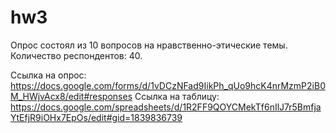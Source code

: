 # hw3
Опрос состоял из 10 вопросов на нравственно-этические темы. Количество респондентов: 40. 

Ссылка на опрос: 
<https://docs.google.com/forms/d/1vDCzNFad9IikPh_qUo9hcK4nrMzmP2iB0M_HWjvAcx8/edit#responses>
Ссылка на таблицу:
<https://docs.google.com/spreadsheets/d/1R2FF9QOYCMekTf6nIlJ7r5BmfjaYtEfjR9iOHx7EpOs/edit#gid=1839836739>
